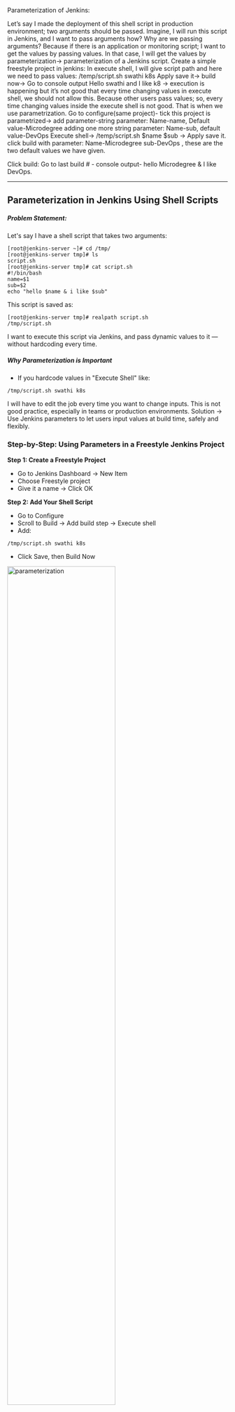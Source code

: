 Parameterization of Jenkins: 

Let’s say I made the deployment of this shell script in production environment; two arguments
should be passed. Imagine, I will run this script in Jenkins, and I want to pass arguments how?
Why are we passing arguments? Because if there is an application or monitoring script; I want to get the values by passing values. In that case, I will get the values by parameterization-> parameterization of a Jenkins script. 
Create a simple freestyle project in jenkins:
In execute shell, I will give script path and here we need to pass values: /temp/script.sh swathi k8s
Apply save it-> build now-> Go to console output 
Hello swathi and I like k8 -> execution is happening but it’s not good that every time changing values in execute shell, we should not allow this. Because other users pass values; so, every time changing values inside the execute shell is not good. That is when we use parametrization. 
Go to configure(same project)- tick this project is parametrized-> 
add parameter-string parameter: Name-name, Default value-Microdegree 
adding one more string parameter: Name-sub, default value-DevOps 
Execute shell-> /temp/script.sh $name $sub -> Apply save it. 
click build with parameter:
Name-Microdegree   sub-DevOps , these are the  two default values we have given. 

Click build: Go to last build # - console output- hello Microdegree & I like DevOps.

---
## Parameterization in Jenkins Using Shell Scripts
##### Problem Statement:
Let's say I have a shell script that takes two arguments:
```
[root@jenkins-server ~]# cd /tmp/
[root@jenkins-server tmp]# ls 
script.sh
[root@jenkins-server tmp]# cat script.sh 
#!/bin/bash
name=$1
sub=$2
echo "hello $name & i like $sub" 
```
This script is saved as:
```commandline
[root@jenkins-server tmp]# realpath script.sh
/tmp/script.sh
```
I want to execute this script via Jenkins, and pass dynamic values to it — without hardcoding every time.

##### Why Parameterization is Important
* If you hardcode values in "Execute Shell" like:
```commandline
/tmp/script.sh swathi k8s
```
I will have to edit the job every time you want to change inputs. This is not good practice, especially in teams or production environments.
Solution → Use Jenkins parameters to let users input values at build time, safely and flexibly.

### Step-by-Step: Using Parameters in a Freestyle Jenkins Project
**Step 1: Create a Freestyle Project**
* Go to Jenkins Dashboard → New Item
* Choose Freestyle project
* Give it a name → Click OK

**Step 2: Add Your Shell Script**
* Go to Configure
* Scroll to Build → Add build step → Execute shell
* Add:
```commandline
/tmp/script.sh swathi k8s
```
* Click Save, then Build Now
<img src=".github/images/img_12.png" alt="parameterization" width="70%"/>

* ##### Output:
<img src=".github/images/img_13.png" alt="parameterization" width="70%"/>

##### But This Is Hardcoded! We Want Dynamic Input
**Step 3: Add Parameterization**
* Go to Configure
* Tick: This project is parameterized
1. First Parameter:
<img src=".github/images/img_14.png" alt="parameterization" width="70%"/>
2. Second Parameter:
<img src=".github/images/img_15.png" alt="parameterization" width="70%"/>

**Step 4: Modify Execute Shell**

Replace hardcoded values with parameter variables:

<img src=".github/images/img_16.png" alt="parameterization" width="70%"/>
Jenkins will now pass the entered values as arguments $1 and $2 to your script.

* Click Apply → Save

**Step 5: Build with Parameters**
* Click Build with Parameters
<img src=".github/images/img_17.png" alt="parameterization" width="70%"/>
* You’ll see input fields for name and sub
<img src=".github/images/img_18.png" alt="parameterization" width="70%"/>
* Click Build
##### Console Output Example:
<img src=".github/images/img_19.png" alt="parameterization" width="50%"/>

##### Leave defaults or change them (e.g., name = Amit, sub = Linux)
<img src=".github/images/img_20.png" alt="parameterization" width="50%"/>
<img src=".github/images/img_21.png" alt="parameterization" width="50%"/>

















![img_1.png](.github/images/img_12.png)
![img.png](.github/images/img_13.png)

![img_2.png](.github/images/img_14.png)

![img_3.png](.github/images/img_15.png)

![img_4.png](.github/images/img_16.png)

Click build with paramerts:
![img_5.png](.github/images/img_17.png)

![img_6.png](.github/images/img_18.png)

![img_7.png](.github/images/img_19.png)

![img_8.png](.github/images/img_20.png)

![img_9.png](.github/images/img_21.png)

